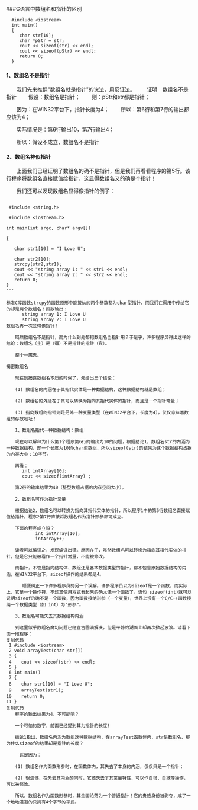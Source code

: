###C语言中数组名和指针的区别

```
  #include <iostream>
  int main()
  {
     char str[10];
     char *pStr = str;
     cout << sizeof(str) << endl;
     cout << sizeof(pStr) << endl;
     return 0;
  }
```

#### 1、数组名不是指针 
　　我们先来推翻"数组名就是指针"的说法，用反证法。
　　证明　数组名不是指针
　　假设：数组名是指针； 
　　则：pStr和str都是指针； 

　　因为：在WIN32平台下，指针长度为4； 
　　所以：第6行和第7行的输出都应该为4； 

　　实际情况是：第6行输出10，第7行输出4； 

　　所以：假设不成立，数组名不是指针 

#### 2、数组名神似指针 

　　上面我们已经证明了数组名的确不是指针，但是我们再看看程序的第5行。该行程序将数组名直接赋值给指针，这显得数组名又的确是个指针！ 

　　我们还可以发现数组名显得像指针的例子： 

```

 #include <string.h>
 
 #include <iostream.h>
 
int main(int argc, char* argv[])

{

   char str1[10] = "I Love U";
   
   char str2[10];
   strcpy(str2,str1);
   cout << "string array 1: " << str1 << endl;
   cout << "string array 2: " << str2 << endl;
   return 0;
}
```　

标准C库函数strcpy的函数原形中能接纳的两个参数都为char型指针，而我们在调用中传给它的却是两个数组名！函数输出： 
      string array 1: I Love U 
      string array 2: I Love U
数组名再一次显得像指针！ 

　　既然数组名不是指针，而为什么到处都把数组名当指针用？于是乎，许多程序员得出这样的结论：数组名（主）是（谓）不是指针的指针（宾）。 

　　整个一魔鬼。 

揭密数组名 

　　现在到揭露数组名本质的时候了，先给出三个结论： 

　　(1) 数组名的内涵在于其指代实体是一种数据结构，这种数据结构就是数组； 

　　(2) 数组名的外延在于其可以转换为指向其指代实体的指针，而且是一个指针常量； 

　　(3) 指向数组的指针则是另外一种变量类型（在WIN32平台下，长度为4），仅仅意味着数组的存放地址！ 

　　1、数组名指代一种数据结构：数组 

　　现在可以解释为什么第1个程序第6行的输出为10的问题，根据结论1，数组名str的内涵为一种数据结构，即一个长度为10的char型数组，所以sizeof(str)的结果为这个数据结构占据的内存大小：10字节。 

　　再看：
      int intArray[10];
      cout << sizeof(intArray) ;

　　第2行的输出结果为40（整型数组占据的内存空间大小）。 

　　2、数组名可作为指针常量 

　　根据结论2，数组名可以转换为指向其指代实体的指针，所以程序1中的第5行数组名直接赋值给指针，程序2第7行直接将数组名作为指针形参都可成立。 

　　下面的程序成立吗？ 
           int intArray[10];
           intArray++;

　　读者可以编译之，发现编译出错。原因在于，虽然数组名可以转换为指向其指代实体的指针，但是它只能被看作一个指针常量，不能被修改。 

　　而指针，不管是指向结构体、数组还是基本数据类型的指针，都不包含原始数据结构的内涵，在WIN32平台下，sizeof操作的结果都是4。

      顺便纠正一下许多程序员的另一个误解。许多程序员以为sizeof是一个函数，而实际上，它是一个操作符，不过其使用方式看起来的确太像一个函数了。语句 sizeof(int)就可以说明sizeof的确不是一个函数，因为函数接纳形参（一个变量），世界上没有一个C/C++函数接纳一个数据类型（如 int）为"形参"。 

　　3、数组名可能失去其数据结构内涵 

　　到这里似乎数组名魔幻问题已经宣告圆满解决，但是平静的湖面上却再次掀起波浪。请看下面一段程序： 
复制代码
 1 #include <iostream>
 2 void arrayTest(char str[])
 3 {
 4  　cout << sizeof(str) << endl;
 5 }
 6 int main()
 7 {
 8  　char str1[10] = "I Love U";
 9  　arrayTest(str1);
10 　 return 0;
11 }
复制代码
　　程序的输出结果为4。不可能吧？ 

　　一个可怕的数字，前面已经提到其为指针的长度! 

　　结论1指出，数组名内涵为数组这种数据结构，在arrayTest函数体内，str是数组名，那为什么sizeof的结果却是指针的长度？
 
     这是因为： 

　　(1) 数组名作为函数形参时，在函数体内，其失去了本身的内涵，仅仅只是一个指针； 

　　(2) 很遗憾，在失去其内涵的同时，它还失去了其常量特性，可以作自增、自减等操作，可以被修改。 

　　所以，数组名作为函数形参时，其全面沦落为一个普通指针！它的贵族身份被剥夺，成了一个地地道道的只拥有4个字节的平民。